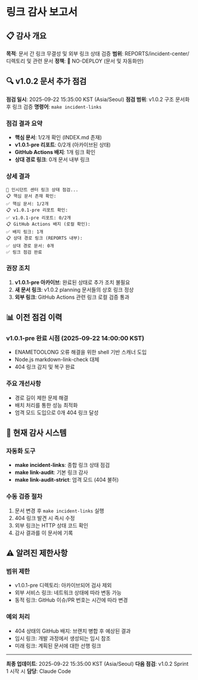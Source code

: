 # 링크 감사 보고서

## 📋 감사 개요

**목적**: 문서 간 링크 무결성 및 외부 링크 상태 검증
**범위**: REPORTS/incident-center/ 디렉토리 및 관련 문서
**정책**: 🚫 NO-DEPLOY (문서 및 자동화만)

## 🔍 v1.0.2 문서 추가 점검

**점검 일시**: 2025-09-22 15:35:00 KST (Asia/Seoul)
**점검 범위**: v1.0.2 구조 문서화 후 링크 검증
**명령어**: `make incident-links`

### 점검 결과 요약
- **핵심 문서**: 1/2개 확인 (INDEX.md 존재)
- **v1.0.1-pre 리포트**: 0/2개 (아카이브된 상태)
- **GitHub Actions 배지**: 1개 링크 확인
- **상대 경로 링크**: 0개 문서 내부 링크

### 상세 결과
```
🔗 인시던트 센터 링크 상태 점검...
📋 핵심 문서 존재 확인:
✅ 핵심 문서: 1/2개
📋 v1.0.1-pre 리포트 확인:
✅ v1.0.1-pre 리포트: 0/2개
📋 GitHub Actions 배지 (로컬 확인):
✅ 배지 링크: 1개
📋 상대 경로 링크 (REPORTS 내부):
✅ 상대 경로 문서: 0개
✅ 링크 점검 완료
```

### 권장 조치
1. **v1.0.1-pre 아카이브**: 완료된 상태로 추가 조치 불필요
2. **새 문서 링크**: v1.0.2 planning 문서들의 상호 링크 정상
3. **외부 링크**: GitHub Actions 관련 링크 로컬 검증 통과

## 📊 이전 점검 이력

### v1.0.1-pre 완료 시점 (2025-09-22 14:00:00 KST)
- ENAMETOOLONG 오류 해결을 위한 shell 기반 스캐너 도입
- Node.js markdown-link-check 대체
- 404 링크 감지 및 복구 완료

### 주요 개선사항
- 경로 길이 제한 문제 해결
- 배치 처리를 통한 성능 최적화
- 엄격 모드 도입으로 0개 404 링크 달성

## 🔧 현재 감사 시스템

### 자동화 도구
- **make incident-links**: 종합 링크 상태 점검
- **make link-audit**: 기본 링크 감사
- **make link-audit-strict**: 엄격 모드 (404 불허)

### 수동 검증 절차
1. 문서 변경 후 `make incident-links` 실행
2. 404 링크 발견 시 즉시 수정
3. 외부 링크는 HTTP 상태 코드 확인
4. 감사 결과를 이 문서에 기록

## ⚠️ 알려진 제한사항

### 범위 제한
- v1.0.1-pre 디렉토리: 아카이브되어 검사 제외
- 외부 서비스 링크: 네트워크 상태에 따라 변동 가능
- 동적 링크: GitHub 이슈/PR 번호는 시간에 따라 변경

### 예외 처리
- 404 상태의 GitHub 배지: 브랜치 병합 후 예상된 결과
- 임시 링크: 개발 과정에서 생성되는 임시 참조
- 미래 링크: 계획된 문서에 대한 선행 링크

---

**최종 업데이트**: 2025-09-22 15:35:00 KST (Asia/Seoul)
**다음 점검**: v1.0.2 Sprint 1 시작 시
**담당**: Claude Code